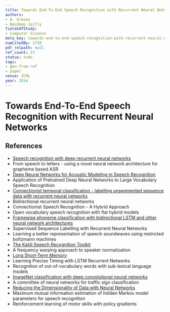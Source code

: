 ```yaml
---
title: Towards End-To-End Speech Recognition with Recurrent Neural Networks
authors:
- A. Graves
- Navdeep Jaitly
fieldsOfStudy:
- Computer Science
meta_key: towards-end-to-end-speech-recognition-with-recurrent-neural-networks
numCitedBy: 1758
pdf_relpath: null
ref_count: 23
status: todo
tags:
- gen-from-ref
- paper
venue: ICML
year: 2014
---
```


# Towards End-To-End Speech Recognition with Recurrent Neural Networks

## References

- [Speech recognition with deep recurrent neural networks](./speech-recognition-with-deep-recurrent-neural-networks.md)
- From speech to letters - using a novel neural network architecture for grapheme based ASR
- [Deep Neural Networks for Acoustic Modeling in Speech Recognition](./deep-neural-networks-for-acoustic-modeling-in-speech-recognition.md)
- Application of Pretrained Deep Neural Networks to Large Vocabulary Speech Recognition
- [Connectionist temporal classification - labelling unsegmented sequence data with recurrent neural networks](./connectionist-temporal-classification-labelling-unsegmented-sequence-data-with-recurrent-neural-networks.md)
- Bidirectional recurrent neural networks
- Connectionist Speech Recognition - A Hybrid Approach
- Open vocabulary speech recognition with flat hybrid models
- [Framewise phoneme classification with bidirectional LSTM and other neural network architectures](./framewise-phoneme-classification-with-bidirectional-lstm-and-other-neural-network-architectures.md)
- Supervised Sequence Labelling with Recurrent Neural Networks
- Learning a better representation of speech soundwaves using restricted boltzmann machines
- [The Kaldi Speech Recognition Toolkit](./the-kaldi-speech-recognition-toolkit.md)
- A frequency warping approach to speaker normalization
- [Long Short-Term Memory](./long-short-term-memory.md)
- Learning Precise Timing with LSTM Recurrent Networks
- Recognition of out-of-vocabulary words with sub-lexical language models
- [ImageNet classification with deep convolutional neural networks](./imagenet-classification-with-deep-convolutional-neural-networks.md)
- A committee of neural networks for traffic sign classification
- [Reducing the Dimensionality of Data with Neural Networks](./reducing-the-dimensionality-of-data-with-neural-networks.md)
- Maximum mutual information estimation of hidden Markov model parameters for speech recognition
- Reinforcement learning of motor skills with policy gradients
